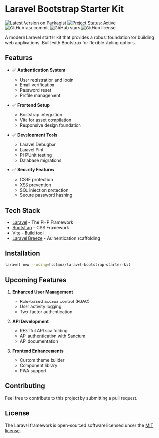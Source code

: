 # Laravel Bootstrap Starter Kit

[![Latest Version on Packagist](https://img.shields.io/packagist/v/hostmoz/laravel-bootstrap-starter-kit.svg?style=flat-square)](https://packagist.org/packages/hostmoz/laravel-bootstrap-starter-kit)
[![Project Status: Active](https://www.repostatus.org/badges/latest/active.svg)](https://www.repostatus.org/#active)
![GitHub last commit](https://img.shields.io/github/last-commit/hostmoz/laravel-bootstrap-starter-kit)
![GitHub stars](https://img.shields.io/github/stars/hostmoz/laravel-bootstrap-starter-kit)
![GitHub license](https://img.shields.io/github/license/hostmoz/laravel-bootstrap-starter-kit)

A modern Laravel starter kit that provides a robust foundation for building web applications. Built with Bootstrap for flexible styling options.

## Features

- ✅ **Authentication System**
  - User registration and login
  - Email verification
  - Password reset
  - Profile management

- ✅ **Frontend Setup**
  - Bootstrap integration
  - Vite for asset compilation
  - Responsive design foundation

- ✅ **Development Tools**
  - Laravel Debugbar
  - Laravel Pint
  - PHPUnit testing
  - Database migrations

- ✅ **Security Features**
  - CSRF protection
  - XSS prevention
  - SQL injection protection
  - Secure password hashing

## Tech Stack

- [Laravel](https://laravel.com) - The PHP Framework
- [Bootstrap](https://getbootstrap.com) - CSS Framework
- [Vite](https://vitejs.dev) - Build tool
- [Laravel Breeze](https://laravel.com/breeze) - Authentication scaffolding

## Installation

```bash
laravel new --using=hostmoz/laravel-bootstrap-starter-kit
```

## Upcoming Features

1. **Enhanced User Management**
   - Role-based access control (RBAC)
   - User activity logging
   - Two-factor authentication

2. **API Development**
   - RESTful API scaffolding
   - API authentication with Sanctum
   - API documentation

3. **Frontend Enhancements**
   - Custom theme builder
   - Component library
   - PWA support

## Contributing

Feel free to contribute to this project by submitting a pull request.

## License

The Laravel framework is open-sourced software licensed under the [MIT license](https://opensource.org/licenses/MIT).
